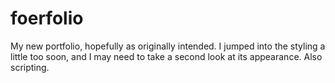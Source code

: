 # foerfolio
My new portfolio, hopefully as originally intended.  I jumped into the styling a little too soon, and I may need to take a second look at its appearance.
Also scripting.
